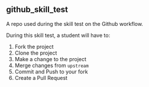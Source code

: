 
## github_skill_test

A repo used during the skill test on the Github workflow.

During this skill test, a student will have to:

1. Fork the project
2. Clone the project
3. Make a change to the project
4. Merge changes from `upstream`
5. Commit and Push to your fork
6. Create a Pull Request
